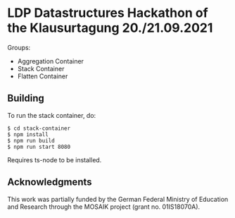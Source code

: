 # LDP Datastructures Hackathon of the Klausurtagung 20./21.09.2021
Groups:
* Aggregation Container
* Stack Container
* Flatten Container

## Building

To run the stack container, do:

```
$ cd stack-container
$ npm install
$ npm run build
$ npm run start 8080
```

Requires ts-node to be installed.

## Acknowledgments

This work was partially funded by the German Federal Ministry of Education and Research through the MOSAIK project (grant no. 01IS18070A).

